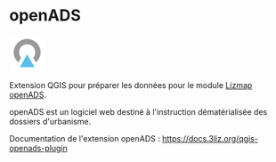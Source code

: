 # openADS

![openads/resources/icons/icon.png](openads/resources/icons/icon.png)

Extension QGIS pour préparer les données pour le module [Lizmap openADS](https://github.com/3liz/lizmap-openads-module).

openADS est un logiciel web destiné à l'instruction dématérialisée des dossiers d'urbanisme.

Documentation de l'extension openADS : https://docs.3liz.org/qgis-openads-plugin
